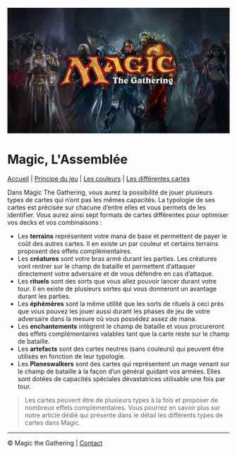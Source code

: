 ![presentation mtg](img/mtg_debut.jpg)
# Magic, L'Assemblée

[Accueil](README.md) | [Principe du jeu](PRINCIPE_DU_JEU.md) | [Les couleurs](COULEURS.md) | [Les différentes cartes](CARTES.md)


Dans Magic The Gathering, vous aurez la possibilité de jouer plusieurs types de cartes qui n’ont pas les mêmes capacités. La typologie de ses cartes est précisée sur chacune d’entre elles et vous permets de les identifier. Vous aurez ainsi sept formats de cartes différentes pour optimiser vos decks et vos combinaisons :

* Les **terrains** représentent votre mana de base et permettent de payer le coût des autres cartes. Il en existe un par couleur et certains terrains proposent des effets complémentaires.
* Les **créatures** sont votre bras armé durant les parties. Les créatures vont rentrer sur le champ de bataille et permettent d’attaquer directement votre adversaire et de vous défendre en cas d’attaque.
* Les **rituels** sont des sorts que vous allez pouvoir lancer durant votre tour. Il en existe de plusieurs sortes qui vous donneront un avantage durant les parties.
* Les **éphémères** sont la même utilité que les sorts de rituels à ceci près que vous pouvez les jouer aussi durant les phases de jeu de votre adversaire dans la mesure où vous possédez assez de mana.
* Les **enchantements** intègrent le champ de bataille et vous procureront des effets complémentaires valables tant que la carte reste sur le champ de bataille.
* Les **artefacts** sont des cartes neutres (sans couleurs) qui peuvent être utilisés en fonction de leur typologie.
* Les **Planeswalkers** sont des cartes qui représentent un mage venant sur le champ de bataille à la façon d’un général guidant vos armées. Elles sont dotées de capacités spéciales dévastatrices utilisable une fois par tour.

>Les cartes peuvent être de plusieurs types à la fois et proposer de nombreux effets complémentaires. Vous pourrez en savoir plus sur notre article dédié qui présente dans le détail les différents types de cartes dans Magic.

---
© Magic the Gathering | [Contact](mailto:reply@gmail.com)